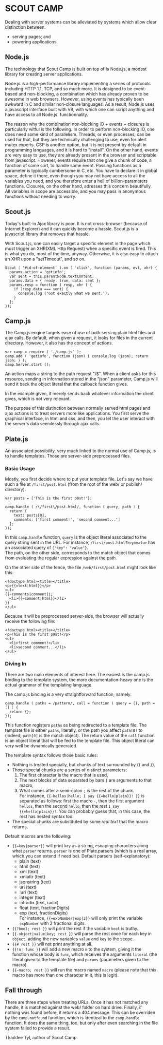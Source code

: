 SCOUT CAMP
==========


Dealing with server systems can be alleviated by systems which allow clear
distinction between:

  * serving pages; and
  * powering applications.


Node.js
-------

The technology that Scout Camp is built on top of is Node.js, a modest library
for creating server applications.

Node.js is a high-performance library implementing a series of protocols
including HTTP 1.1, TCP, and so much more. It is designed to be event-based and
non-blocking, a combination which has already proven to be awesome in web
browsers. However, using events has typically been awkward in C and similar
non-closure languages. As a result, Node.js uses a javascript interface built
with V8, with which one can script anything and have access to all Node.js'
functionnality.

The reason why the combination non-blocking IO + events + closures is
particularly witful is the following. In order to perform non-blocking IO, one
does need some kind of parallelism. Threads, or even processes, can be used for
that, but they are technically challenging to use, even for alert mutex
experts. CSP is another option, but it is not present by default in programming
languages, and it is hard to "install". On the other hand, events are very easy
to use, they are already present in the browser and scriptable from javascript.
However, events require that one give a chunk of code, a function of some sort,
to handle some event. Passing functions as a parameter is typically cumbersome
in C, etc. You have to declare it in global space, define it there, even though
you may not have access to all the variables you need, and you therefore enter a
hell of billion-parameters functions. Closures, on the other hand, adresses this
concern beautifully. All variables in scope are accessible, and you may pass in
anonymous functions without needing to worry.


Scout.js
--------

Today's built-in Ajax library is poor. It is not cross-browser (because of
Internet Explorer) and it can quickly become a hassle. Scout.js is a javascript
library that removes that hassle.

With Scout.js, one can easily target a specific element in the page which
must trigger an XHR(XML Http Request) when a specific event is fired. This is
what you do, most of the time, anyway. Otherwise, it is also easy to attach an
XHR upon a "setTimeout", and so on.

    Scout ( '#id-of-element' ).on ( 'click', function (params, evt, xhr) {
      params.action = 'getinfo';
      var sent = this.parentNode.textContent;
      params.data = { ready: true, data: sent };
      params.resp = function ( resp, xhr ) {
        if (resp.data === sent) {
          console.log ('Got exactly what we sent.');
        }
      };
    });


Camp.js
-------

The Camp.js engine targets ease of use of both serving plain html files and ajax
calls. By default, when given a request, it looks for files in the current
directory. However, it also has the concept of actions.

    var camp = require ( './camp.js' );
    camp.add ( 'getinfo', function (json) { console.log (json); return json; } );
    camp.Server.start ();

An action maps a string to the path request "/$<string>". When a client asks for
this resource, sending in information stored in the "json" parameter, Camp.js
will send it back the object literal that the callback function gives.

In the example given, it merely sends back whatever information the client
gives, which is not very relevant.

The purpose of this distinction between normally served html pages and ajax
actions is to treat servers more like applications. You first serve the
graphical interface, in html and css, and then, you let the user interact with
the server's data seemlessly through ajax calls.


Plate.js
--------

An associated possibility, very much linked to the normal use of Camp.js, is to
handle templates. Those are server-side preprocessed files.

### Basic Usage

Mostly, you first decide where to put your template file. Let's say we have such
a file at `/first/post.html` (from the root of the web/ or publish/ directory).

    var posts = ['This is the f1rst p0st!'];

    camp.handle ( /\/first\/post.html/, function ( query, path ) {
      return {
        text: posts[0],
        comments: ['first comment!', 'second comment...']
      };
    });

In this `camp.handle` function, `query` is the object literal associated to the
query string sent in the URL. For instance, `/first/post.html?key=value` has an
associated query of `{"key": "value"}`.  
The path, on the other side, corresponds to the match object that comes from
evaluating the regular expression against the path.

On the other side of the fence, the file `/web/first/post.html` might look like
this:

    <!doctype html><title></title>
    <p>{{=text|html}}</p>
    <ul>
    {{-comments|comment|i;
      <li>{{=comment|html}}</li>
    }}
    </ul>

Because it will be preprocessed server-side, the browser will actually receive
the following file:

    <!doctype html><title></title>
    <p>This is the f1rst p0st!</p>
    <ul>
      <li>first comment!</li>
      <li>second comment...</li>
    </ul>

### Diving In

There are two main elements of interest here. The easiest is the camp.js binding
to the template system, the more documentation-heavy one is the actual grammar
of the templating language.

The camp.js binding is a very straightforward function; namely:

    camp.handle ( paths = /pattern/, call = function ( query = {}, path = [] ) {
      return {};
    });

This function registers `paths` as being redirected to a template file. The
template file is either `paths`, literally, or the path you affect `path[0]` to
(indeed, `path[0]` is the match object). The return value of the `call` function
is an object literal that will be fed to the template file. This object literal
can very well be dynamically generated.

The template syntax follows those basic rules:

* Nothing is treated specially, but chunks of text surrounded by {{ and }}.
* Those special chunks are a series of distinct parameters:
   1. The first character is the macro that is used,
   2. The next blocks of data separated by bars `|` are arguments to that macro,
   3. What comes after a semi-colon `;` is the rest of the chunk.  
  For instance, `{{-hellos|hello; I say {{=hello|plain}}! }}` is separated as
  follows: first the macro `-`, then the first argument `hellos`, then the
  second `hello`, then the rest ` I say {{=hello|plain}}! `. You can probably
  guess that, in this case, the rest has nested syntax too.
* The special chunks are substituted by some *real text* that the macro returns.

Default macros are the following:

* `{{=key|parser}}` will print `key` as a string, escaping characters along what
  `parser` returns. `parser` is one of Plate.parsers (which is a real array,
  which you can extend if need be). Default parsers (self-explanatory):
   * plain (text)
   * html (text)
   * xml (text)
   * xmlattr (text)
   * jsonstring (text)
   * uri (text)
   * !uri (text)
   * integer (text)
   * intradix (text, radix)
   * float (text, fractionDigits)
   * exp (text, fractionDigits)  
  For instance, `{{=expNumber|exp|2}}` will only print the variable `expNumber`
  with 2 fractional digits.
* `{{?bool; rest }}` will print the rest if the variable `bool` is truthy.
* `{{-object|value|key; rest }}` will parse the rest once for each key in
  `object`, adding the new variables `value` and `key` to the scope.
* `{{# rest }}` will not print anything at all.
* `{{!m| func }}` will add a new macro `m` to the system, giving it the function
  whose body is `func`, which receives the arguments `literal` (the literal
  given to the template file) and `params` (parameters given to the macro).
* `{{~macro; rest }}` will run the macro named `macro` (please note that this
  macro has more than one character in it, this is legit).


## Fall through

There are three steps when treating URLs. Once it has not matched any handle, it
is matched against the web/ folder on hard drive. Finally, if nothing was found
before, it returns a 404 message. This can be overriden by the `camp.notfound`
function, which is identical to the `camp.handle` function. It does the same
thing, too, but only after even searching in the file system failed to provide a
result.


Thaddee Tyl, author of Scout Camp.

